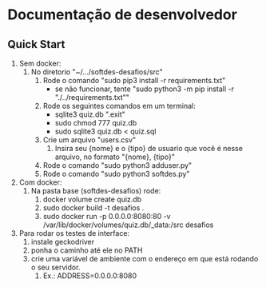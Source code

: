 # Documentação de desenvolvedor

## Quick Start
1. Sem docker:
   1. No diretorio "~/.../softdes-desafios/src"
      1. Rode o comando "sudo pip3 install -r requirements.txt"
           * se não funcionar, tente "sudo python3 -m pip install -r "./../requirements.txt""
      2. Rode os seguintes comandos em um terminal:
          * sqlite3 quiz.db ".exit"
          * sudo chmod 777 quiz.db 
          * sudo sqlite3 quiz.db < quiz.sql
      3. Crie um arquivo "users.csv"
          1. Insira seu {nome} e o {tipo} de usuario que você é nesse arquivo, no formato "{nome}, {tipo}"
      4. Rode o comando "sudo python3 adduser.py"
      5. Rode o comando "sudo python3 softdes.py"
2. Com docker:
   1. Na pasta base (softdes-desafios) rode:
      1. docker volume create quiz.db
      2. sudo docker build -t desafios . 
      3. sudo docker run -p 0.0.0.0:8080:80 -v /var/lib/docker/volumes/quiz.db/_data:/src desafios
3. Para rodar os testes de interface:
   1. instale geckodriver
   2. ponha o caminho até ele no PATH
   3. crie uma variável de ambiente com o endereço em que está rodando o seu servidor. 
      1. Ex.: ADDRESS=0.0.0.0:8080
